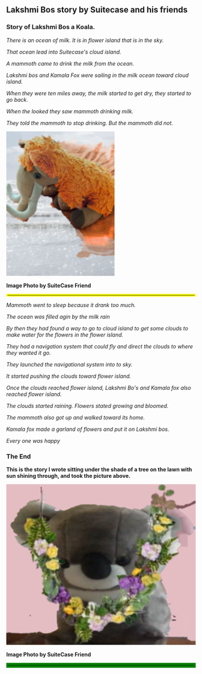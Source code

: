 <!--  -->

## Lakshmi Bos story by Suitecase and his friends

### Story of Lakshmi Bos a Koala.


_There is an ocean of milk. It is in flower island that is in the sky._

_That ocean lead into Suitecase's cloud island._

_A mammoth came to drink the milk from the ocean._

_Lakshmi bos and Kamala Fox were sailing in the milk ocean toward cloud island._

_When they were ten miles away, the milk started to get dry, they started to go back._

_When the looked they saw mammoth drinking milk._

_They told the mammoth to stop drinking. But the mammoth did not._

![Milk Ocean](mammothA.svg)

<b>Image Photo by SuiteCase Friend</b>
<hr style="border:3px solid yellow">

_Mammoth went to sleep because it drank too much._

_The ocean was filled agin by the milk rain_

_By then they had found a way to go to cloud island to get some clouds to make water for the flowers in the flower island._


_They had a navigation system that could fly and direct the clouds to where they wanted it go._

_They launched the navigational system into to sky._


_It started pushing the clouds toward flower island._

_Once the clouds reached flower island, Lakshmi Bo's and Kamala fox also reached flower island._

_The clouds started raining. Flowers stated growing and bloomed._

_The mammoth also got up and walked toward its home._


_Kamala fox made a garland of flowers and put it on Lakshmi bos._

_Every one was happy_

### The End

**This is the story I wrote sitting under the shade of a tree on the lawn with sun shining through, and took the picture above.**


![Garland](LashmiBosGarland.svg)

<b>Image Photo by SuiteCase Friend</b>
<hr style="border:6px solid green">

